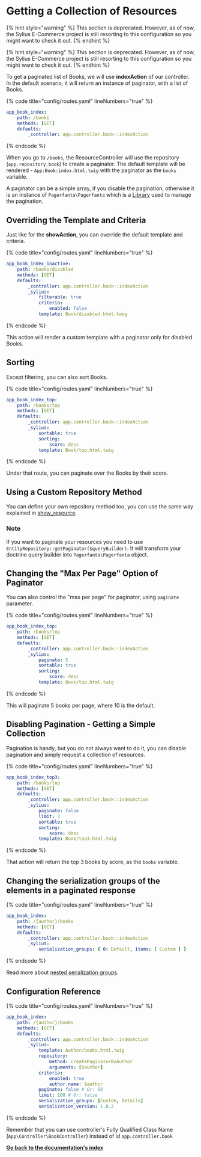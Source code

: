 # Getting a Collection of Resources

{% hint style="warning" %}
This section is deprecated. However, as of now, the Sylius E-Commerce project is still resorting to this configuration so you might want to check it out.
{% endhint %}

{% hint style="warning" %}
This section is deprecated. However, as of now, the Sylius E-Commerce project is still resorting to this configuration so you might want to check it out.
{% endhint %}

To get a paginated list of Books, we will use **indexAction** of our controller.
In the default scenario, it will return an instance of paginator, with a list of Books.

{% code title="config/routes.yaml" lineNumbers="true" %}
```yaml
app_book_index:
    path: /books
    methods: [GET]
    defaults:
        _controller: app.controller.book::indexAction
```
{% endcode %}

When you go to ``/books``, the ResourceController will use the repository (``app.repository.book``) to create a paginator.
The default template will be rendered - ``App:Book:index.html.twig`` with the paginator as the ``books`` variable.

A paginator can be a simple array, if you disable the pagination, otherwise it is an instance of ``Pagerfanta\Pagerfanta``
which is a [Library](https://github.com/BabDev/Pagerfanta) used to manage the pagination.

## Overriding the Template and Criteria

Just like for the **showAction**, you can override the default template and criteria.

{% code title="config/routes.yaml" lineNumbers="true" %}
```yaml
app_book_index_inactive:
    path: /books/disabled
    methods: [GET]
    defaults:
        _controller: app.controller.book::indexAction
        _sylius:
            filterable: true
            criteria:
                enabled: false
            template: Book/disabled.html.twig
```
{% endcode %}

This action will render a custom template with a paginator only for disabled Books.

## Sorting

Except filtering, you can also sort Books.

{% code title="config/routes.yaml" lineNumbers="true" %}
```yaml
app_book_index_top:
    path: /books/top
    methods: [GET]
    defaults:
        _controller: app.controller.book::indexAction
        _sylius:
            sortable: true
            sorting:
                score: desc
            template: Book/top.html.twig
```
{% endcode %}

Under that route, you can paginate over the Books by their score.

## Using a Custom Repository Method

You can define your own repository method too, you can use the same way explained
in [show_resource](http://docs.sylius.com/en/latest/components_and_bundles/bundles/SyliusResourceBundle/show_resource.html#using-custom-repository-methods).

### **Note**
If you want to paginate your resources you need to use ``EntityRepository::getPaginator($queryBuilder)``.
It will transform your doctrine query builder into ``Pagerfanta\Pagerfanta`` object.

## Changing the "Max Per Page" Option of Paginator

You can also control the "max per page" for paginator, using ``paginate`` parameter.

{% code title="config/routes.yaml" lineNumbers="true" %}
```yaml
app_book_index_top:
    path: /books/top
    methods: [GET]
    defaults:
        _controller: app.controller.book::indexAction
        _sylius:
            paginate: 5
            sortable: true
            sorting:
                score: desc
            template: Book/top.html.twig
```
{% endcode %}

This will paginate 5 books per page, where 10 is the default.

## Disabling Pagination - Getting a Simple Collection

Pagination is handy, but you do not always want to do it, you can disable pagination and simply request a collection of resources.

{% code title="config/routes.yaml" lineNumbers="true" %}
```yaml
app_book_index_top3:
    path: /books/top
    methods: [GET]
    defaults:
        _controller: app.controller.book::indexAction
        _sylius:
            paginate: false
            limit: 3
            sortable: true
            sorting:
                score: desc
            template: Book/top3.html.twig
```
{% endcode %}

That action will return the top 3 books by score, as the ``books`` variable.

## Changing the serialization groups of the elements in a paginated response

{% code title="config/routes.yaml" lineNumbers="true" %}
```yaml
app_book_index:
    path: /{author}/books
    methods: [GET]
    defaults:
        _controller: app.controller.book::indexAction
        _sylius:
            serialization_groups: { 0: Default, items: [ Custom ] }
```
{% endcode %}

Read more about [nested serialization groups](https://jmsyst.com/libs/serializer/master/cookbook/exclusion_strategies#overriding-groups-of-deeper-branches-of-the-graph).

## Configuration Reference

{% code title="config/routes.yaml" lineNumbers="true" %}
```yaml
app_book_index:
    path: /{author}/books
    methods: [GET]
    defaults:
        _controller: app.controller.book::indexAction
        _sylius:
            template: Author/books.html.twig
            repository:
                method: createPaginatorByAuthor
                arguments: [$author]
            criteria:
                enabled: true
                author.name: $author
            paginate: false # Or: 50
            limit: 100 # Or: false
            serialization_groups: [Custom, Details]
            serialization_version: 1.0.2
```
{% endcode %}

Remember that you can use controller's Fully Qualified Class Name (``App\Controller\BookController``) instead of id ``app.controller.book`` 

**[Go back to the documentation's index](index.md)**
